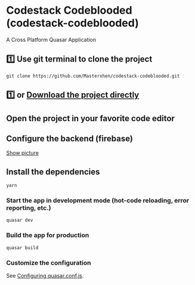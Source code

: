 # Codestack Codeblooded (codestack-codeblooded)

A Cross Platform Quasar Application

## :one: Use git terminal to clone the project
```
git clone https://github.com/Masterxhen/codestack-codeblooded.git
```
## :one: or [Download the project directly](https://github.com/Masterxhen/codestack-codeblooded/archive/master.zip)

## Open the project in your favorite code editor

## Configure the backend (firebase)
[Show picture](./configuration.png)


## Install the dependencies
```
yarn
```

### Start the app in development mode (hot-code reloading, error reporting, etc.)
```
quasar dev
```


### Build the app for production
```
quasar build
```

### Customize the configuration
See [Configuring quasar.conf.js](https://quasar.dev/quasar-cli/quasar-conf-js).
